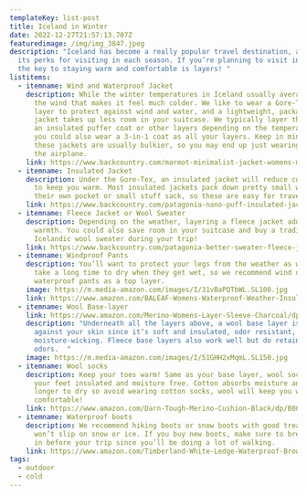 ```yaml
---
templateKey: list-post
title: Iceland in Winter
date: 2022-12-27T21:57:13.707Z
featuredimage: /img/img_3847.jpeg
description: "Iceland has become a really popular travel destination, and it has
  its perks for visiting in each season. If you’re planning to visit in winter,
  the key to staying warm and comfortable is layers! "
listitems:
  - itemname: Wind and Waterproof Jacket
    description: While the winter temperatures in Iceland usually average 32°F, it’s
      the wind that makes it feel much colder. We like to wear a Gore-Tex outer
      layer to protect against wind and water, and a lightweight, packable
      jacket takes up less room in your suitcase. We typically layer this over
      an insulated puffer coat or other layers depending on the temperature, but
      you could also wear a 3-in-1 coat as all your layers. Keep in mind that
      these jackets are usually bulkier, so you may end up just wearing it on
      the airplane.
    link: https://www.backcountry.com/marmot-minimalist-jacket-womens-marz97k
  - itemname: Insulated Jacket
    description: Under the Gore-Tex, an insulated jacket will reduce core heat loss
      to keep you warm. Most insulated jackets pack down pretty small within
      their own pocket or small stuff sack, so these are easy for traveling!
    link: https://www.backcountry.com/patagonia-nano-puff-insulated-jacket-womens
  - itemname: Fleece Jacket or Wool Sweater
    description: Depending on the weather, layering a fleece jacket adds extra
      warmth. You could also save room in your suitcase and buy a traditional
      Icelandic wool sweater during your trip!
    link: https://www.backcountry.com/patagonia-better-sweater-fleece-jacket-mens?skid=PAT02Y3-DARBORGRE-M
  - itemname: Windproof Pants
    description: You’ll want to protect your legs from the weather as well. Jeans
      take a long time to dry when they get wet, so we recommend wind or
      waterproof pants as a top layer.
    image: https://m.media-amazon.com/images/I/31vBaPQTbWL.SL100.jpg
    link: https://www.amazon.com/BALEAF-Womens-Waterproof-Weather-Insulated/dp/B07JDLSRL6/ref=sr_1_28?crid=2UORQHZCT00OG&keywords=womens+winter+pants&qid=1643227183&sprefix=womens+winter+pants%2Caps%2C69&sr=8-28
  - itemname: Wool Base-layer
    link: https://www.amazon.com/Merino-Womens-Layer-Sleeve-Charcoal/dp/B09BVZ3KR1/ref=sr_1_6?crid=2B98GM43VG4DZ&keywords=womens%2Bwool%2Bbaselayer&qid=1643129793&sprefix=womens%2Bwool%2Bbaselayer%2Caps%2C66&sr=8-6&th=1&psc=1
    description: "Underneath all the layers above, a wool base layer is best to wear
      against your skin since it’s soft and insulated, odor resistant, and
      moisture-wicking. Fleece base layers also work well but do retain
      odors.  "
    image: https://m.media-amazon.com/images/I/51GHH2xMqmL.SL150.jpg
  - itemname: Wool socks
    description: Keep your toes warm! Same as your base layer, wool socks will keep
      your feet insulated and moisture free. Cotton absorbs moisture and takes
      longer to dry so avoid wearing cotton socks, wool will keep you way more
      comfortable!
    link: https://www.amazon.com/Darn-Tough-Merino-Cushion-Black/dp/B000XFZXYK/ref=sr_1_42?crid=1ML01QH0M8EW8&keywords=wool+socks&qid=1643402033&sprefix=wool+socks%2Caps%2C67&sr=8-42
  - itemname: Waterproof boots
    description: We recommend hiking boots or snow boots with good tread so you
      won’t slip on snow or ice. If you buy new boots, make sure to break them
      in before your trip since you’ll be doing a lot of walking.
    link: https://www.amazon.com/Timberland-White-Ledge-Waterproof-Brown/dp/B000VX6Y2O/ref=sr_1_40?crid=1CE9UHB5X9IGT&keywords=mens+winter+hiking+boots&qid=1643402626&sprefix=mens+winter+hikin%2Caps%2C61&sr=8-40
tags:
  - outdoor
  - cold
---
```

